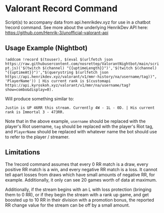 # Valorant Record Command
Script(s) to accompany data from api.henrikdev.xyz for use in a chatbot !record command. See more about the underlying HenrikDev API here: https://github.com/Henrik-3/unofficial-valorant-api


## Usage Example (Nightbot)
```!addcom !record $(touser), $(eval $(urlfetch json https://raw.githubusercontent.com/nosrettep/ValorantNightbot/main/script.js)('$(twitch $(channel) "{{uptimeLength}}")','$(twitch $(channel) "{{uptimeAt}}")',"$(querystring $(urlfetch json https://api.henrikdev.xyz/valorant/v1/mmr-history/na/username/tag))", 'PlayerName')) | His current rank is $(customapi https://api.kyroskoh.xyz/valorant/v1/mmr/na/username/tag?show=combo&display=0).```
 
 Will produce something similar to:
 ```
 Justin is UP 46RR this stream. Currently 4W - 1L - 0D. | His current rank is Immortal 3 - 473RR. 
 ```

Note that in the above example, `username` should be replaced with the player's Riot username, `tag` should be replaced with the player's Riot tag, and `PlayerName` should be replaced with whatever name the bot should use to refer to the player / streamer.


## Limitations
The !record command assumes that every 0 RR match is a draw, every positive RR match is a win, and every negative RR match is a loss. It cannot tell apart losses from draws which have small amounts of negative RR, for example. Additionally, it only can see 20 games worth of data at maximum. 

Additionally, if the stream begins with an L with loss protection (bringing them to 0 RR), or if they begin the stream with a rank up game, and get boosted up to 10 RR in their division  with a promotion bonus, the reported RR change value for the stream can be off by a small amount.
